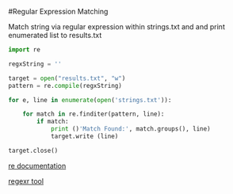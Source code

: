 #Regular Expression Matching

Match string via regular expression within strings.txt and and print enumerated list to results.txt

```python
import re

regxString = ''

target = open("results.txt", "w")
pattern = re.compile(regxString)

for e, line in enumerate(open('strings.txt')):

    for match in re.finditer(pattern, line):
        if match:
            print ()'Match Found:', match.groups(), line)
            target.write (line)

target.close()
```

[re documentation](https://docs.python.org/2/library/re.html)

[regexr tool](http://regexr.com/)
